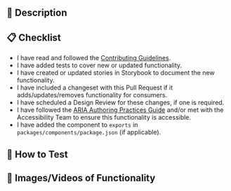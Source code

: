 <!-- Please provide a descriptive title for your Pull Request above.  -->

## 🚀 Description

<!-- Please provide a description of the changes in your Pull Request, in particular the motivation for the changes. -->

## 📋 Checklist

<!-- Please ensure you've gone through this checklist before adding reviewers. -->

- I have read and followed the [Contributing Guidelines](https://github.com/crowdstrike/glide-core/blob/main/CONTRIBUTING.md).
- I have added tests to cover new or updated functionality.
- I have created or updated stories in Storybook to document the new functionality.
- I have included a changeset with this Pull Request if it adds/updates/removes functionality for consumers.
- I have scheduled a Design Review for these changes, if one is required.
- I have followed the [ARIA Authoring Practices Guide](https://www.w3.org/WAI/ARIA/apg/patterns/) and/or met with the Accessibility Team to ensure this functionality is accessible.
- I have added the component to `exports` in `packages/components/package.json` (if applicable).

## 🔬 How to Test

<!-- Please provide steps to test the functionality added/updated/removed. Preview URLs are generated with each build. -->

## 📸 Images/Videos of Functionality

<!-- For visual changes, it's extremely helpful to include screenshots, gifs, or videos of what has changed.  Before and After images are ideal when adjusting styling. -->
